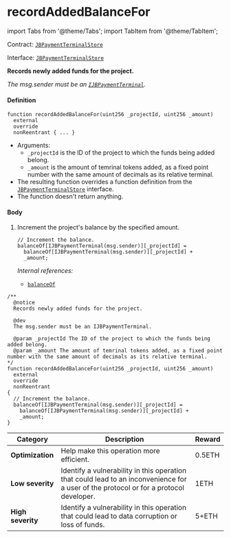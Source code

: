 # recordAddedBalanceFor

import Tabs from '@theme/Tabs';
import TabItem from '@theme/TabItem';

Contract: [`JBPaymentTerminalStore`](/api/contracts/jbpaymentterminalstore/README.md)​‌

Interface: [`JBPaymentTerminalStore`](/api/interfaces/ijbpaymentterminalstore.md)

<Tabs>
<TabItem value="Step by step" label="Step by step">

**Records newly added funds for the project.**

_The msg.sender must be an [`IJBPaymentTerminal`](/api/interfaces/ijbpaymentterminal.md)._
#### Definition

```solidity
function recordAddedBalanceFor(uint256 _projectId, uint256 _amount)
  external
  override
  nonReentrant { ... }
```

* Arguments:
  * `_projectId` is the ID of the project to which the funds being added belong.
  * `_amount` is the amount of temrinal tokens added, as a fixed point number with the same amount of decimals as its relative terminal.
* The resulting function overrides a function definition from the [`JBPaymentTerminalStore`](/api/interfaces/ijbpaymentterminalstore.md) interface.
* The function doesn't return anything.

#### Body

1.  Increment the project's balance by the specified amount.

    ```solidity
    // Increment the balance.
    balanceOf[IJBPaymentTerminal(msg.sender)][_projectId] =
      balanceOf[IJBPaymentTerminal(msg.sender)][_projectId] +
      _amount;
    ```

    _Internal references:_

    * [`balanceOf`](/api/contracts/jbpaymentterminalstore/properties/balanceof.md)

</TabItem>

<TabItem value="Code" label="Code">

```solidity
/**
  @notice
  Records newly added funds for the project.

  @dev
  The msg.sender must be an IJBPaymentTerminal. 

  @param _projectId The ID of the project to which the funds being added belong.
  @param _amount The amount of temrinal tokens added, as a fixed point number with the same amount of decimals as its relative terminal.
*/
function recordAddedBalanceFor(uint256 _projectId, uint256 _amount)
  external
  override
  nonReentrant
{
  // Increment the balance.
  balanceOf[IJBPaymentTerminal(msg.sender)][_projectId] =
    balanceOf[IJBPaymentTerminal(msg.sender)][_projectId] +
    _amount;
}
```

</TabItem>

<TabItem value="Bug bounty" label="Bug bounty">

| Category          | Description                                                                                                                            | Reward |
| ----------------- | -------------------------------------------------------------------------------------------------------------------------------------- | ------ |
| **Optimization**  | Help make this operation more efficient.                                                                                               | 0.5ETH |
| **Low severity**  | Identify a vulnerability in this operation that could lead to an inconvenience for a user of the protocol or for a protocol developer. | 1ETH   |
| **High severity** | Identify a vulnerability in this operation that could lead to data corruption or loss of funds.                                        | 5+ETH  |

</TabItem>
</Tabs>
